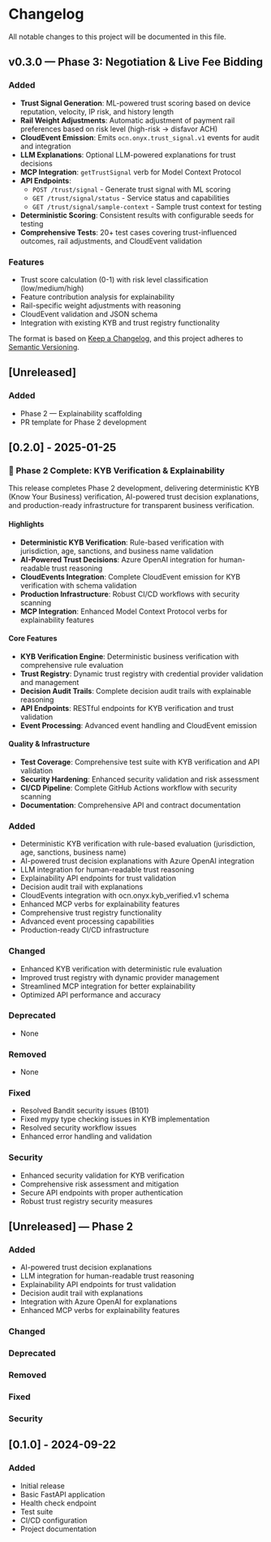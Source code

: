 # Changelog

All notable changes to this project will be documented in this file.

## v0.3.0 — Phase 3: Negotiation & Live Fee Bidding

### Added
- **Trust Signal Generation**: ML-powered trust scoring based on device reputation, velocity, IP risk, and history length
- **Rail Weight Adjustments**: Automatic adjustment of payment rail preferences based on risk level (high-risk → disfavor ACH)
- **CloudEvent Emission**: Emits `ocn.onyx.trust_signal.v1` events for audit and integration
- **LLM Explanations**: Optional LLM-powered explanations for trust decisions
- **MCP Integration**: `getTrustSignal` verb for Model Context Protocol
- **API Endpoints**: 
  - `POST /trust/signal` - Generate trust signal with ML scoring
  - `GET /trust/signal/status` - Service status and capabilities
  - `GET /trust/signal/sample-context` - Sample trust context for testing
- **Deterministic Scoring**: Consistent results with configurable seeds for testing
- **Comprehensive Tests**: 20+ test cases covering trust-influenced outcomes, rail adjustments, and CloudEvent validation

### Features
- Trust score calculation (0-1) with risk level classification (low/medium/high)
- Feature contribution analysis for explainability
- Rail-specific weight adjustments with reasoning
- CloudEvent validation and JSON schema
- Integration with existing KYB and trust registry functionality

The format is based on [Keep a Changelog](https://keepachangelog.com/en/1.0.0/),
and this project adheres to [Semantic Versioning](https://semver.org/spec/v2.0.0.html).

## [Unreleased]

### Added
- Phase 2 — Explainability scaffolding
- PR template for Phase 2 development

## [0.2.0] - 2025-01-25

### 🚀 Phase 2 Complete: KYB Verification & Explainability

This release completes Phase 2 development, delivering deterministic KYB (Know Your Business) verification, AI-powered trust decision explanations, and production-ready infrastructure for transparent business verification.

#### Highlights
- **Deterministic KYB Verification**: Rule-based verification with jurisdiction, age, sanctions, and business name validation
- **AI-Powered Trust Decisions**: Azure OpenAI integration for human-readable trust reasoning
- **CloudEvents Integration**: Complete CloudEvent emission for KYB verification with schema validation
- **Production Infrastructure**: Robust CI/CD workflows with security scanning
- **MCP Integration**: Enhanced Model Context Protocol verbs for explainability features

#### Core Features
- **KYB Verification Engine**: Deterministic business verification with comprehensive rule evaluation
- **Trust Registry**: Dynamic trust registry with credential provider validation and management
- **Decision Audit Trails**: Complete decision audit trails with explainable reasoning
- **API Endpoints**: RESTful endpoints for KYB verification and trust validation
- **Event Processing**: Advanced event handling and CloudEvent emission

#### Quality & Infrastructure
- **Test Coverage**: Comprehensive test suite with KYB verification and API validation
- **Security Hardening**: Enhanced security validation and risk assessment
- **CI/CD Pipeline**: Complete GitHub Actions workflow with security scanning
- **Documentation**: Comprehensive API and contract documentation

### Added
- Deterministic KYB verification with rule-based evaluation (jurisdiction, age, sanctions, business name)
- AI-powered trust decision explanations with Azure OpenAI integration
- LLM integration for human-readable trust reasoning
- Explainability API endpoints for trust validation
- Decision audit trail with explanations
- CloudEvents integration with ocn.onyx.kyb_verified.v1 schema
- Enhanced MCP verbs for explainability features
- Comprehensive trust registry functionality
- Advanced event processing capabilities
- Production-ready CI/CD infrastructure

### Changed
- Enhanced KYB verification with deterministic rule evaluation
- Improved trust registry with dynamic provider management
- Streamlined MCP integration for better explainability
- Optimized API performance and accuracy

### Deprecated
- None

### Removed
- None

### Fixed
- Resolved Bandit security issues (B101)
- Fixed mypy type checking issues in KYB implementation
- Resolved security workflow issues
- Enhanced error handling and validation

### Security
- Enhanced security validation for KYB verification
- Comprehensive risk assessment and mitigation
- Secure API endpoints with proper authentication
- Robust trust registry security measures

## [Unreleased] — Phase 2

### Added
- AI-powered trust decision explanations
- LLM integration for human-readable trust reasoning
- Explainability API endpoints for trust validation
- Decision audit trail with explanations
- Integration with Azure OpenAI for explanations
- Enhanced MCP verbs for explainability features

### Changed

### Deprecated

### Removed

### Fixed

### Security

## [0.1.0] - 2024-09-22

### Added
- Initial release
- Basic FastAPI application
- Health check endpoint
- Test suite
- CI/CD configuration
- Project documentation
